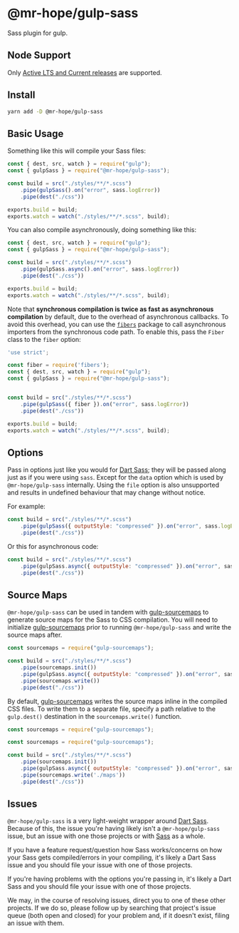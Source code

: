 # @mr-hope/gulp-sass

Sass plugin for gulp.

## Node Support

Only [Active LTS and Current releases][1] are supported.

[1]: https://github.com/nodejs/Release#release-schedule

## Install

```sh
yarn add -D @mr-hope/gulp-sass
```

## Basic Usage

Something like this will compile your Sass files:

```js
const { dest, src, watch } = require("gulp");
const { gulpSass } = require("@mr-hope/gulp-sass");

const build = src("./styles/**/*.scss")
    .pipe(gulpSass().on("error", sass.logError))
    .pipe(dest("./css"))

exports.build = build;
exports.watch = watch("./styles/**/*.scss", build);
```

You can also compile asynchronously, doing something like this:

```js
const { dest, src, watch } = require("gulp");
const { gulpSass } = require("@mr-hope/gulp-sass");

const build = src("./styles/**/*.scss")
    .pipe(gulpSass.async().on("error", sass.logError))
    .pipe(dest("./css"))

exports.build = build;
exports.watch = watch("./styles/**/*.scss", build);
```

Note that **synchronous compilation is twice as fast as asynchronous compilation** by default, due to the overhead of asynchronous callbacks. To avoid this overhead, you can use the [`fibers`](https://www.npmjs.com/package/fibers) package to call asynchronous importers from the synchronous code path. To enable this, pass the `Fiber` class to the `fiber` option:

```js
'use strict';

const fiber = require('fibers');
const { dest, src, watch } = require("gulp");
const { gulpSass } = require("@mr-hope/gulp-sass");


const build = src("./styles/**/*.scss")
    .pipe(gulpSass({ fiber }).on("error", sass.logError))
    .pipe(dest("./css"))

exports.build = build;
exports.watch = watch("./styles/**/*.scss", build);
```

## Options

Pass in options just like you would for [Dart Sass][]; they will be passed along just as if you were using `sass`. Except for the `data` option which is used by `@mr-hope/gulp-sass` internally. Using the `file` option is also unsupported and results in undefined behaviour that may change without notice.

For example:

```js
const build = src("./styles/**/*.scss")
    .pipe(gulpSass({ outputStyle: "compressed" }).on("error", sass.logError))
    .pipe(dest("./css"))
```

Or this for asynchronous code:

```js
const build = src("./styles/**/*.scss")
    .pipe(gulpSass.async({ outputStyle: "compressed" }).on("error", sass.logError))
    .pipe(dest("./css"))
```

## Source Maps

`@mr-hope/gulp-sass` can be used in tandem with [gulp-sourcemaps](https://github.com/floridoo/gulp-sourcemaps) to generate source maps for the Sass to CSS compilation. You will need to initialize [gulp-sourcemaps](https://github.com/floridoo/gulp-sourcemaps) prior to running `@mr-hope/gulp-sass` and write the source maps after.

```js
const sourcemaps = require("gulp-sourcemaps");

const build = src("./styles/**/*.scss")
    .pipe(sourcemaps.init())
    .pipe(gulpSass.async({ outputStyle: "compressed" }).on("error", sass.logError))
    .pipe(sourcemaps.write())
    .pipe(dest("./css"))
```

By default, [gulp-sourcemaps](https://github.com/floridoo/gulp-sourcemaps) writes the source maps inline in the compiled CSS files. To write them to a separate file, specify a path relative to the `gulp.dest()` destination in the `sourcemaps.write()` function.

```js
const sourcemaps = require("gulp-sourcemaps");

const sourcemaps = require("gulp-sourcemaps");

const build = src("./styles/**/*.scss")
    .pipe(sourcemaps.init())
    .pipe(gulpSass.async({ outputStyle: "compressed" }).on("error", sass.logError))
    .pipe(sourcemaps.write('./maps'))
    .pipe(dest("./css"))
```

## Issues

`@mr-hope/gulp-sass` is a very light-weight wrapper around [Dart Sass][]. Because of this, the issue you're having likely isn't a `@mr-hope/gulp-sass` issue, but an issue with one those projects or with [Sass][] as a whole.

If you have a feature request/question how Sass works/concerns on how your Sass gets compiled/errors in your compiling, it's likely a Dart Sass issue and you should file your issue with one of those projects.

If you're having problems with the options you're passing in, it's likely a Dart Sass and you should file your issue with one of those projects.

We may, in the course of resolving issues, direct you to one of these other projects. If we do so, please follow up by searching that project's issue queue (both open and closed) for your problem and, if it doesn't exist, filing an issue with them.

[sass]: https://sass-lang.com
[dart sass]: https://github.com/sass/dart-sass

